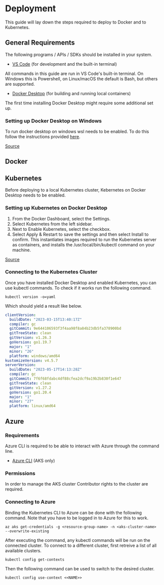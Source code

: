 # Deployment

This guide will lay down the steps required to deploy to Docker and to Kubernetes.

## General Requirements

The following programs / APIs / SDKs should be installed in your system.

- [VS Code](https://code.visualstudio.com/) (for development and the built-in terminal)

All commands in this guide are run in VS Code's built-in terminal. On Windows this is Powershell, on Linux/macOS the default is Bash, but others are supported.

- [Docker Desktop](https://www.docker.com/products/docker-desktop/) (for building and running local containers)

The first time installing Docker Desktop might require some additional set up.

### Setting up Docker Desktop on Windows

To run docker desktop on windows wsl needs to be enabled.
To do this follow the instructions provided [here](https://learn.microsoft.com/en-us/windows/wsl/install).

[Source](https://docs.docker.com/desktop/install/windows-install/)

## Docker

## Kubernetes

Before deploying to a local Kubernetes cluster, Kebernetes on Docker Desktop needs to be enabled.

### Setting up Kubernetes on Docker Desktop

1. From the Docker Dashboard, select the Settings.
2. Select Kubernetes from the left sidebar.
3. Next to Enable Kubernetes, select the checkbox.
4. Select Apply & Restart to save the settings and then select Install to confirm. This instantiates images required to run the Kubernetes server as containers, and installs the /usr/local/bin/kubectl command on your machine.

[Source](https://docs.docker.com/desktop/kubernetes/)

### Connecting to the Kubernetes Cluster

Once you have installed Docker Desktop and enabled Kubernetes, you can use kubectl commands.
To check if it works run the following command.

```pwsh
kubectl version -o=yaml
```

Which should yield a result like below.

```yaml
clientVersion:
  buildDate: "2023-03-15T13:40:17Z"
  compiler: gc
  gitCommit: 9e644106593f3f4aa98f8a84b23db5fa378900bd
  gitTreeState: clean
  gitVersion: v1.26.3
  goVersion: go1.19.7
  major: "1"
  minor: "26"
  platform: windows/amd64
kustomizeVersion: v4.5.7
serverVersion:
  buildDate: "2023-05-17T14:13:28Z"
  compiler: gc
  gitCommit: 7f6f68fdabc4df88cfea2dcf9a19b2b830f1e647
  gitTreeState: clean
  gitVersion: v1.27.2
  goVersion: go1.20.4
  major: "1"
  minor: "27"
  platform: linux/amd64
```

## Azure

### Requirements

Azure CLI is required to be able to interact with Azure through the command line.

- [Azure CLI](https://learn.microsoft.com/en-us/cli/azure/install-azure-cli) (AKS only)

### Permissions

In order to manage the AKS cluster Contributor rights to the cluster are required.

### Connecting to Azure

Binding the Kubernetes CLI to Azure can be done with the following command. Note that you have to be logged in to Azure for this to work.

```pwsh
az aks get-credentials -g <resource-group-name> -n <aks-cluster-name> --overwrite-existing
```

After executing the command, any kubectl commands will be run on the connected cluster. To connect to a different cluster, first retreive a list of all available clusters.

```pwsh
kubectl config get-contexts
```

Then the following command can be used to switch to the desired cluster.

```pwsh
kubectl config use-context <<NAME>>
```